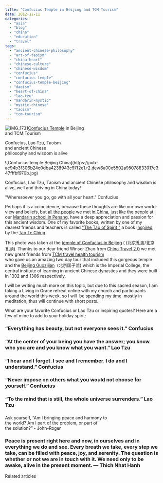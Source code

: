 ```yaml
---
title: "Confucius Temple in Beijing and TCM Tourism"
date: 2012-12-11
categories: 
  - "asia"
  - "blog"
  - "china"
  - "education"
  - "travel"
tags: 
  - "ancient-chinese-philosophy"
  - "art-of-taoism"
  - "china-heart"
  - "chinese-culture"
  - "chinese-wisdom"
  - "confucius"
  - "confucius-temple"
  - "confucius-temple-beijing"
  - "daoism"
  - "heart-of-china"
  - "lao-tzu"
  - "mandarin-mystic"
  - "mystic-chinese"
  - "taoism"
  - "tcm-tourism"
---
```


![IMG_1731](https://pub-ac94b3f306b24c0dba4238943c97f2e1.r2.dev/6a00e5502a95078833017c347fff57970b.jpg)[Confucius Temple](http://en.wikipedia.org/wiki/Temple_of_Confucius "Temple of Confucius") in Beijing  
and TCM Tourism  
  
Confucius, Lao Tzu, Taoism  
and ancient Chinese  
philosophy and wisdom is alive

<!--more--> ![Confucius temple Beijing China](https://pub-ac94b3f306b24c0dba4238943c97f2e1.r2.dev/6a00e5502a95078833017c347fffbf970b.jpg)

Confucius, Lao Tzu, Taoism and ancient Chinese philosophy and wisdom is alive, well and thriving in China today!  
  
"Wheresoever you go, go with all your heart." Confucius  
  
Perhaps it is a coincidence, because these thoughts are like our own world-view and beliefs, but [all the people](https://pub-ac94b3f306b24c0dba4238943c97f2e1.r2.dev/2012/11/mandarin-immersion-in-china.html "local people in China - american learning Mandarin") we met i[n China](https://pub-ac94b3f306b24c0dba4238943c97f2e1.r2.dev/2012/11/china-parks-and-martial-arts.html "china travel"), just like the people at our [Mandarin school in Penang](https://pub-ac94b3f306b24c0dba4238943c97f2e1.r2.dev/2012/06/why-learn-mandarin-in-tropical-asia-penang.html "learning Mandarin in Asia- reasons why"), have a deep appreciation and passion for this ancient wisdom. One of my favorite books, written by one of my dearest friends and teachers is called ["The Tao of Spirit "](http://www.amazon.com/Tao-Spirit-John-Roger/dp/0914829335 "Tao of Spirit") a book i[nspired](http://community.beliefnet.com/go_within/blog/2008/05/10/the_tao_of_spirit__peace_theological_seminary "inspiration lao tzu and john roger") by the [Tao Te Ching](http://books.google.com.au/books?hl=en&id=LCJfZ4PElmUC&dq=the+tao+of+spirit&printsec=frontcover&source=web&ots=RNJmGQLdf3&sig=Q_ckqsBfmc5GWYlIH2od0zGGqv4#v=onepage&q=the%20tao%20of%20spirit&f=false "the tao of spirit").

This photo was taken at the [temple of Confucius in Beijing](http://en.wikipedia.org/wiki/Temple_of_Confucius "temple of confucius china") ( (北京孔庙/北京孔廟). Thanks to our dear friend Winser Zhao from [China Travel 2.0](http://www.chinatravel20.com/ "Travel to China independently like a local") we met new great friends from [TCM travel health tourism  
](http://en.healthtourism.cn/ "TCM travel health tourism in China")who gave us an amazing two day tour that included this gorgeous temple and the [Beijing Guozijian](http://en.wikipedia.org/wiki/Guozijian_%28Beijing%29 "Guozijian (Beijing)")  (北京国子监) which is the Imperial College, the central institute of learning in ancient Chinese dynasties and they were built in 1302 and 1306 respectively.  
  
I will be writing much more on this topic, but due to this sacred season, I am taking a Living in Grace retreat online with my church and participants around the world this week, so I will  be spending my time  mostly in meditation, thus will continue with short posts.  
  
What are your favorite Confucius or Lao Tzu or inspiring quotes? Here are a few of mine to add to your holiday spirit:  
  

### “Everything has beauty, but not everyone sees it.” Confucius  
  

### “At the center of your being you have the answer; you know who you are and you know what you want.” Lao Tzu  
  

### “I hear and I forget. I see and I remember. I do and I understand.” Confucius  
  

### “Never impose on others what you would not choose for yourself.” Confucius  
  

### “To the mind that is still, the whole universe surrenders.” Lao Tzu

###   
Ask yourself, “Am I bringing peace and harmony to  
the world? Am I part of the problem, or part of  
the solution?” - John-Roger  
  

### Peace is present right here and now, in ourselves and in everything we do and see. Every breath we take, every step we take, can be filled with peace, joy, and serenity. The question is whether or not we are in touch with it. We need only to be awake, alive in the present moment. ― Thich Nhat Hanh  

  

Related articles

